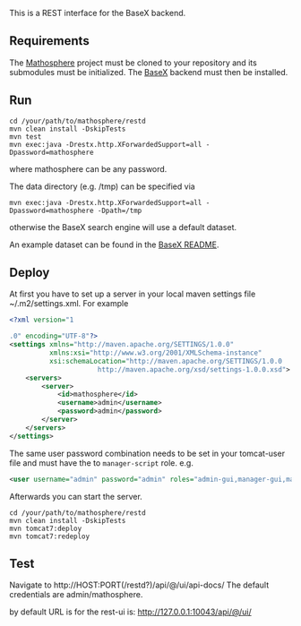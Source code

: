 This is a REST interface for the BaseX backend.

## Requirements
The [Mathosphere](https://github.com/TU-Berlin/mathosphere) project must be cloned to your repository and its submodules 
must be initialized. The [BaseX](https://github.com/TU-Berlin/mathosphere/tree/master/basex) backend must then be 
installed.

## Run
```
cd /your/path/to/mathosphere/restd
mvn clean install -DskipTests
mvn test
mvn exec:java -Drestx.http.XForwardedSupport=all -Dpassword=mathosphere
```
where mathosphere can be any password.

The data directory (e.g. /tmp) can be specified via
```
mvn exec:java -Drestx.http.XForwardedSupport=all -Dpassword=mathosphere -Dpath=/tmp
```
otherwise the BaseX search engine will use a default dataset.

An example dataset can be found in the [BaseX README](https://github.com/TU-Berlin/mathosphere/tree/master/basex).

## Deploy
At first you have to set up a server in your local maven settings file  ~/.m2/settings.xml.
For example
```XML
<?xml version="1

.0" encoding="UTF-8"?>
<settings xmlns="http://maven.apache.org/SETTINGS/1.0.0"
          xmlns:xsi="http://www.w3.org/2001/XMLSchema-instance"
          xsi:schemaLocation="http://maven.apache.org/SETTINGS/1.0.0
                      http://maven.apache.org/xsd/settings-1.0.0.xsd">
    <servers>
        <server>
            <id>mathosphere</id>
            <username>admin</username>
            <password>admin</password>
        </server>
    </servers>
</settings>
```
The same user password combination needs to be set in your tomcat-user file and must have the
to `manager-script` role.
e.g.
```XML
<user username="admin" password="admin" roles="admin-gui,manager-gui,manager-script" />
```
Afterwards you can start the server.
```
cd /your/path/to/mathosphere/restd
mvn clean install -DskipTests
mvn tomcat7:deploy 
mvn tomcat7:redeploy
```

## Test
Navigate to
http://HOST:PORT(/restd?)/api/@/ui/api-docs/
The default credentials are admin/mathosphere.

by default URL is for the rest-ui is: 
http://127.0.0.1:10043/api/@/ui/